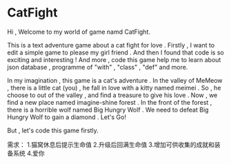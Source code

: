 # CatFight

Hi , Welcome to my world of game namd CatFight.

This is a text adventure game about a cat fight for love . Firstly , I want to edit a simple game to please my girl friend . And then I found that code is so exciting and interesting ! And more , code this game help me to learn about json database , programme of "with" , "class" , "def" and more.

In my imagination , this game is a cat's adventure . In the valley of MeMeow , there is a little cat (you) , he fall in love with a kitty named meimei . So , he choose to out of the valley , and find a treasure to give his love . Now , we find a new place named imagine-shine forest . In the front of the forest , there is a horrible wolf named Big Hungry Wolf . We need to defeat Big Hungry Wolf to gain a diamond . Let's Go!
 
But , let's code this game firstly. 


需求：
1.猫窝休息后提示生命值
2.升级后回满生命值
3.增加可供收集的成就和装备系统
4.爱你

